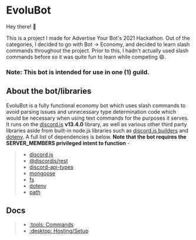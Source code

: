 # EvoluBot

Hey there! :wave:

This is a project I made for Advertise Your Bot's 2021 Hackathon. Out of the categories, I decided to go with Bot -> Economy, and decided to learn slash commands throughout the project. Prior to this, I hadn't actually used slash commands before so it was quite fun to learn while competing :smile:.

### **Note:** This bot is intended for use in one (1) guild.

## About the bot/libraries
EvoluBot is a fully functional economy bot which uses slash commands to avoid parsing issues and unnecessary type determination code which would be necessary when using text commands for the purposes it serves. It runs on the [discord.js](https://github.com/discordjs/discord.js) **v13.4.0** library, as well as various other third party libraries aside from built-in node.js libraries such as [discord.js builders](https://github.com/discordjs/builders) and [dotenv](https://github.com/motdotla/dotenv). A full list of dependencies is below. **Note that the bot requires the SERVER_MEMBERS privileged intent to function** -
> - [discord.js](https://github.com/discordjs/discord.js)
> - [@discordjs/rest](https://github.com/discordjs/discord.js-modules/tree/main/packages/rest)
> - [discord-api-types](https://github.com/discordjs/discord-api-types)
> - [mongoose](https://github.com/Automattic/mongoose)
> - [fs](https://nodejs.org/api/fs.html)
> - [dotenv](https://github.com/motdotla/dotenv)
> - [path](https://github.com/jinder/path)

## Docs
> * [:tools: Commands](./docs/commands.md)
> * [:desktop: Hosting/Setup](./docs/hosting.md)
